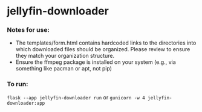 # jellyfin-downloader

### Notes for use:
- The templates/form.html contains hardcoded links to the directories into which downloaded files should be organized. Please review to ensure they match your organization structure.
- Ensure the ffmpeg package is installed on your system (e.g., via something like pacman or apt, not pip)

### To run:
`flask --app jellyfin-downloader run`
or
`gunicorn -w 4 jellyfin-downloader:app`
